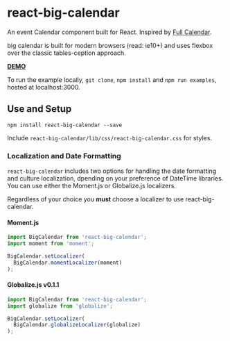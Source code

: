 react-big-calendar
========================

An event Calendar component built for React. Inspired by [Full Calendar](http://fullcalendar.io/).

big calendar is built for modern browsers (read: ie10+) and uses flexbox over the classic tables-ception approach.

[__DEMO__](http://jquense.github.io/react-big-calendar/examples/index.html)

To run the example locally, `git clone`, `npm install` and `npm run examples`, hosted at localhost:3000.

## Use and Setup

`npm install react-big-calendar --save`

Include `react-big-calendar/lib/css/react-big-calendar.css` for styles.


### Localization and Date Formatting

`react-big-calendar` includes two options for handling the date formatting and culture localization, dpending
on your preference of DateTime libraries. You can use either the Moment.js or Globalize.js localizers.

Regardless of your choice you __must__ choose a localizer to use react-big-calendar.

#### Moment.js

```js
import BigCalendar from 'react-big-calendar';
import moment from 'moment';

BigCalendar.setLocalizer(
  BigCalendar.momentLocalizer(moment)
);
```

#### Globalize.js v0.1.1

```js
import BigCalendar from 'react-big-calendar';
import globalize from 'globalize';

BigCalendar.setLocalizer(
  BigCalendar.globalizeLocalizer(globalize)
);
```
